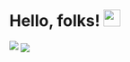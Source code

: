 # Hello, folks! <img src="https://raw.githubusercontent.com/MartinHeinz/MartinHeinz/master/wave.gif" width="30px">
![](https://img.shields.io/badge/<OS>-<Linux>-informational?style=flat&logo=<LOGO_NAME>&logoColor=white&color=2bbc8a)
<img align="center" src="https://github-readme-stats.vercel.app/api/<CARD_TYPE>/?username=<USERNAME>&theme=<THEME_NAME>" />
